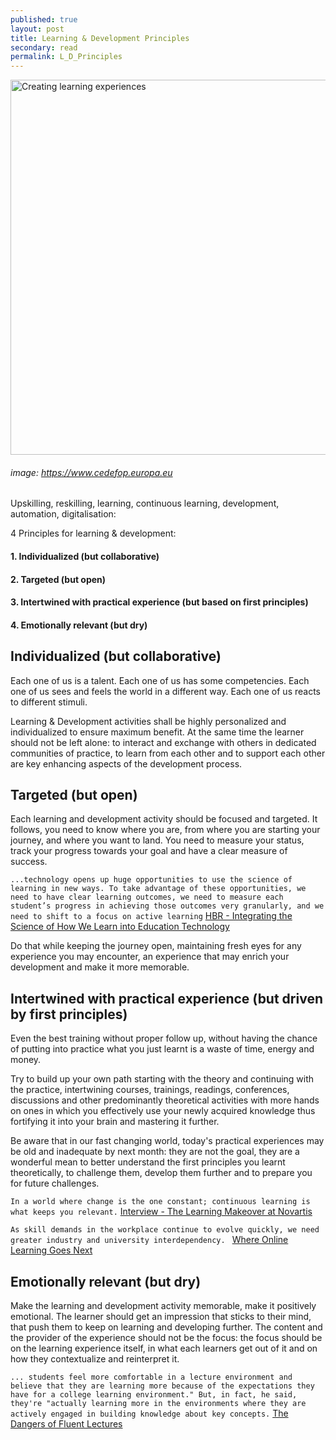 ```yaml
---
published: true
layout: post
title: Learning & Development Principles
secondary: read
permalink: L_D_Principles
---
```


<img src="https://www.cedefop.europa.eu/files/images/developing_lifelong_learning_360x240.jpg" alt="Creating learning experiences" width="600"/>

###### image: https://www.cedefop.europa.eu

Upskilling, reskilling, learning, continuous learning, development, automation, digitalisation:

4 Principles for learning & development:

#### 1. Individualized (but collaborative)
#### 2. Targeted (but open)
#### 3. Intertwined with practical experience (but based on first principles)
#### 4. Emotionally relevant (but dry)

## Individualized (but collaborative)
Each one of us is a talent.
Each one of us has some competencies.
Each one of us sees and feels the world in a different way.
Each one of us reacts to different stimuli.

Learning & Development activities shall be highly personalized and individualized to ensure maximum benefit.
At the same time the learner should not be left alone: to interact and exchange with others in dedicated communities of practice, to learn from each other and to support each other are key enhancing aspects of the development process.

## Targeted (but open)
Each learning and development activity should be focused and targeted.
It follows, you need to know where you are, from where you are starting your journey, and where you want to land. You need to measure your status, track your progress towards your goal and have a clear measure of success.

``...technology opens up huge opportunities to use the science of learning in new ways. To take advantage of these opportunities, we need to have clear learning outcomes, we need to measure each student’s progress in achieving those outcomes very granularly, and we need to shift to a focus on active learning``  [HBR - Integrating the Science of How We Learn into Education Technology](https://hbr.org/2019/10/integrating-the-science-of-how-we-learn-into-education-technology)

Do that while keeping the journey open, maintaining fresh eyes for any experience you may encounter, an experience that may enrich your development and make it more memorable.

## Intertwined with practical experience (but driven by first principles)

Even the best training without proper follow up, without having the chance of putting into practice what you just learnt is a waste of time, energy and money.

Try to build up your own path starting with the theory and continuing with the practice, intertwining courses, trainings, readings, conferences, discussions and other predominantly theoretical activities with more hands on ones in which you effectively use your newly acquired knowledge thus fortifying it into your brain and mastering it further.

Be aware that in our fast changing world, today's practical experiences may be old and inadequate by next month: they are not the goal, they are a wonderful mean to better understand the first principles you learnt theoretically, to challenge them, develop them further and to prepare you for future challenges. 

``In a world where change is the one constant; continuous learning is what keeps you relevant.``  [Interview - The Learning Makeover at Novartis](https://www.humancapitalonline.com/Interviews/details/483/Interview%20-%20The%20Learning%20Makeover%20at%20Novartis)

``As skill demands in the workplace continue to evolve quickly, we need greater industry and university interdependency. ``  [Where Online Learning Goes Next](https://hbr.org/2019/10/where-online-learning-goes-next)


## Emotionally relevant (but dry)

Make the learning and development activity memorable, make it positively emotional.
The learner should get an impression that sticks to their mind, that push them to keep on learning and developing further.
The content and the provider of the experience should not be the focus: the focus should be on the learning experience itself, in what each learners get out of it and on how they contextualize and reinterpret it.

``... students feel more comfortable in a lecture environment and believe that they are learning more because of the expectations they have for a college learning environment." But, in fact, he said, they're "actually learning more in the environments where they are actively engaged in building knowledge about key concepts.``  [The Dangers of Fluent Lectures](https://www.insidehighered.com/news/2019/09/09/study-how-smooth-talking-professors-can-lull-students-thinking-theyve-learned-more)
